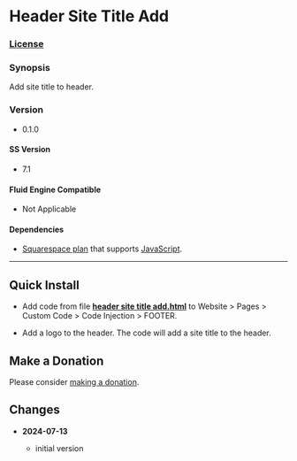 # Header Site Title Add

### [License][1]

### Synopsis

Add site title to header. 

### Version

  * 0.1.0

#### SS Version

  * 7.1

#### Fluid Engine Compatible

  * Not Applicable

#### Dependencies

  * [Squarespace plan][2] that supports [JavaScript][3].

---

## Quick Install

* Add code from file **[header site title add.html][4]** to Website > Pages >
  Custom Code > Code Injection > FOOTER.
  
* Add a logo to the header. The code will add a site title to the header.

## Make a Donation

Please consider [making a donation][5].

## Changes

<!-- * **2024-04-10**

  * only load script once and only if needed
  * fix for code messing up the layout of other mb widgets
  * bumped version to 0.2.0
  -->
* **2024-07-13**

  * initial version

[1]: https://github.com/tomsWebConsulting/twcsl/blob/main/LICENSE.txt#L1
[2]: https://www.squarespace.com/pricing
[3]: https://en.wikipedia.org/wiki/JavaScript
[4]: header%20site%20title%20add.html#L1
[5]: https://github.com/tomsWebConsulting/twcsl#make-a-donation
